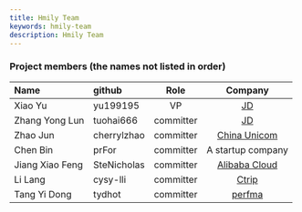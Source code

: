 ```yaml
---
title: Hmily Team
keywords: hmily-team
description: Hmily Team
---
```


### Project members (the names not listed in order)

 |Name                      | github  |  Role   | Company |
 |:------------------------ |:----- |:-------: |:-------:|
 |Xiao Yu                   |yu199195    |  VP          | [JD](https://jd.com)     |
 |Zhang Yong Lun            |tuohai666   |  committer   | [JD](https://jd.com)     |
 |Zhao Jun                  |cherrylzhao |  committer   | [China Unicom](http://chinaunicom.com.cn/) |
 |Chen Bin                  |prFor       |  committer   | A startup company   |
 |Jiang Xiao Feng           |SteNicholas |  committer   | [Alibaba Cloud](https://cn.aliyun.com/) |
 |Li Lang                   |cysy-lli    |  committer   | [Ctrip](https://www.ctrip.com/)     |
 |Tang Yi Dong              |tydhot      |  committer   | [perfma](https://perfma.com/)       |